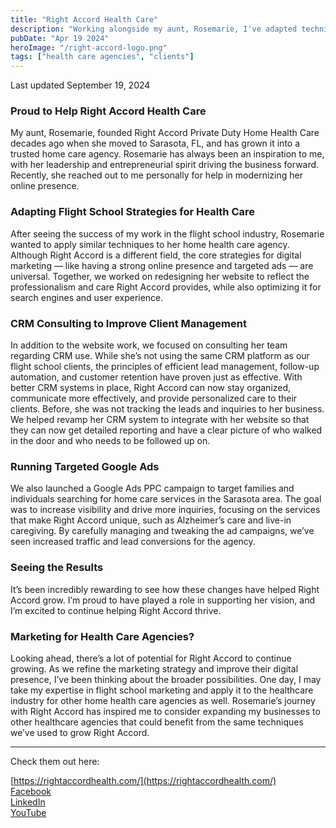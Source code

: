```yaml
---
title: "Right Accord Health Care"
description: "Working alongside my aunt, Rosemarie, I've adapted techniques from my marketing experience to boost her home care agency's online presence through a website redesign, CRM consulting, and PPC ads. Read more about how our collaboration has improved her business."
pubDate: "Apr 19 2024"
heroImage: "/right-accord-logo.png"
tags: ["health care agencies", "clients"]
---
```


Last updated September 19, 2024

### Proud to Help Right Accord Health Care

My aunt, Rosemarie, founded Right Accord Private Duty Home Health Care decades ago when she moved to Sarasota, FL, and has grown it into a trusted home care agency. Rosemarie has always been an inspiration to me, with her leadership and entrepreneurial spirit driving the business forward. Recently, she reached out to me personally for help in modernizing her online presence.

### Adapting Flight School Strategies for Health Care

After seeing the success of my work in the flight school industry, Rosemarie wanted to apply similar techniques to her home health care agency. Although Right Accord is a different field, the core strategies for digital marketing — like having a strong online presence and targeted ads — are universal. Together, we worked on redesigning her website to reflect the professionalism and care Right Accord provides, while also optimizing it for search engines and user experience.

### CRM Consulting to Improve Client Management

In addition to the website work, we focused on consulting her team regarding CRM use. While she’s not using the same CRM platform as our flight school clients, the principles of efficient lead management, follow-up automation, and customer retention have proven just as effective. With better CRM systems in place, Right Accord can now stay organized, communicate more effectively, and provide personalized care to their clients.  Before, she was not tracking the leads and inquiries to her business.  We helped revamp her CRM system to integrate with her website so that they can now get detailed reporting and have a clear picture of who walked in the door and who needs to be followed up on.

### Running Targeted Google Ads

We also launched a Google Ads PPC campaign to target families and individuals searching for home care services in the Sarasota area. The goal was to increase visibility and drive more inquiries, focusing on the services that make Right Accord unique, such as Alzheimer’s care and live-in caregiving. By carefully managing and tweaking the ad campaigns, we’ve seen increased traffic and lead conversions for the agency.

### Seeing the Results

It’s been incredibly rewarding to see how these changes have helped Right Accord grow. I’m proud to have played a role in supporting her vision, and I’m excited to continue helping Right Accord thrive.

### Marketing for Health Care Agencies?

Looking ahead, there’s a lot of potential for Right Accord to continue growing. As we refine the marketing strategy and improve their digital presence, I’ve been thinking about the broader possibilities. One day, I may take my expertise in flight school marketing and apply it to the healthcare industry for other home health care agencies as well. Rosemarie’s journey with Right Accord has inspired me to consider expanding my businesses to other healthcare agencies that could benefit from the same techniques we’ve used to grow Right Accord.


---

Check them out here:

[https://rightaccordhealth.com/](https://rightaccordhealth.com/)  
[Facebook](https://www.facebook.com/rightaccordhealth)  
[LinkedIn](https://www.linkedin.com/company/rightaccord-health-care)  
[YouTube](https://www.youtube.com/channel/UCeZ1dXrAJwE1WzrfSOHZOCQ)  
